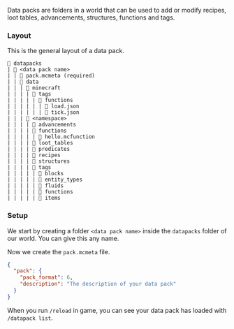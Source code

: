 Data packs are folders in a world that can be used to add or modify recipes, loot tables, advancements, structures, functions and tags.

### Layout
This is the general layout of a data pack.
```
📁 datapacks
| 📁 <data pack name>
| | 📄 pack.mcmeta (required)
| | 📁 data
| | | 📁 minecraft
| | | | 📁 tags
| | | | | 📁 functions
| | | | | | 📄 load.json
| | | | | | 📄 tick.json
| | | 📁 <namespace>
| | | | 📁 advancements
| | | | 📁 functions
| | | | | 📄 hello.mcfunction
| | | | 📁 loot_tables
| | | | 📁 predicates
| | | | 📁 recipes
| | | | 📁 structures
| | | | 📁 tags
| | | | | 📁 blocks
| | | | | 📁 entity_types
| | | | | 📁 fluids
| | | | | 📁 functions
| | | | | 📁 items
```

### Setup
We start by creating a folder `<data pack name>` inside the `datapacks` folder of our world. You can give this any name.

Now we create the `pack.mcmeta` file.
```json
{
  "pack": {
    "pack_format": 6,
    "description": "The description of your data pack"
  }
}
```

When you run `/reload` in game, you can see your data pack has loaded with `/datapack list`.
